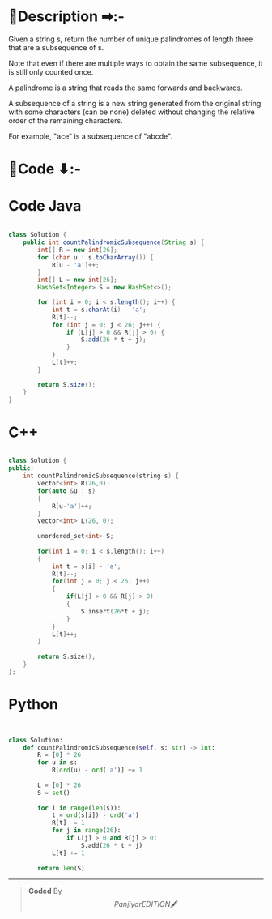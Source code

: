 # 📍Description ➡:-
<!-- Describe your first thoughts on how to solve this problem. -->
Given a string s, return the number of unique palindromes of length three that are a subsequence of s.

Note that even if there are multiple ways to obtain the same subsequence, it is still only counted once.

A palindrome is a string that reads the same forwards and backwards.

A subsequence of a string is a new string generated from the original string with some characters (can be none) deleted without changing the relative order of the remaining characters.

For example, "ace" is a subsequence of "abcde".


# 📝Code ⬇:-



# Code Java
```java []

class Solution {
    public int countPalindromicSubsequence(String s) {
        int[] R = new int[26];
        for (char u : s.toCharArray()) {
            R[u - 'a']++;
        }
        int[] L = new int[26];
        HashSet<Integer> S = new HashSet<>();

        for (int i = 0; i < s.length(); i++) {
            int t = s.charAt(i) - 'a';
            R[t]--;
            for (int j = 0; j < 26; j++) {
                if (L[j] > 0 && R[j] > 0) {
                    S.add(26 * t + j);
                }
            }
            L[t]++;
        }

        return S.size();
    }
}

```

# C++
``` cpp []

class Solution {
public:
    int countPalindromicSubsequence(string s) {
        vector<int> R(26,0);
        for(auto &u : s)
        {
            R[u-'a']++;
        }
        vector<int> L(26, 0);
        
        unordered_set<int> S;
        
        for(int i = 0; i < s.length(); i++)
        {
            int t = s[i] - 'a';
            R[t]--;
            for(int j = 0; j < 26; j++)
            {
                if(L[j] > 0 && R[j] > 0)
                {
                    S.insert(26*t + j);
                }
            }
            L[t]++;
        }
        
        return S.size();
    }
};
```

# Python
``` python []


class Solution:
    def countPalindromicSubsequence(self, s: str) -> int:
        R = [0] * 26
        for u in s:
            R[ord(u) - ord('a')] += 1
        
        L = [0] * 26
        S = set()
        
        for i in range(len(s)):
            t = ord(s[i]) - ord('a')
            R[t] -= 1
            for j in range(26):
                if L[j] > 0 and R[j] > 0:
                    S.add(26 * t + j)
            L[t] += 1
        
        return len(S)   
```

---

>    **Coded** By $$Panjiyar EDITION 🖋  $$

               
